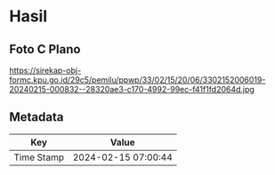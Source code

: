 # Hasil

## Foto C Plano

https://sirekap-obj-formc.kpu.go.id/29c5/pemilu/ppwp/33/02/15/20/06/3302152006019-20240215-000832--28320ae3-c170-4992-99ec-f41f1fd2064d.jpg


## Metadata

| Key        | Value               |
| ---------- | ------------------- |
| Time Stamp | 2024-02-15 07:00:44 |



